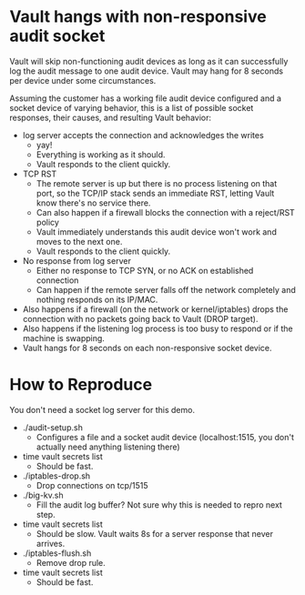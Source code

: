 # Vault hangs with non-responsive audit socket

Vault will skip non-functioning audit devices as long as it can successfully log the audit message to one audit device. Vault may hang for 8 seconds per device under some circumstances.

Assuming the customer has a working file audit device configured and a socket device of varying behavior, this is a list of possible socket responses, their causes, and resulting Vault behavior:

- log server accepts the connection and acknowledges the writes
  - yay!
  - Everything is working as it should.
  - Vault responds to the client quickly.
- TCP RST
  - The remote server is up but there is no process listening on that port, so the TCP/IP stack sends an immediate RST, letting Vault know there's no service there.
  - Can also happen if a firewall blocks the connection with a reject/RST policy
  - Vault immediately understands this audit device won't work and moves to the next one.
  - Vault responds to the client quickly.
- No response from log server
  - Either no response to TCP SYN, or no ACK on established connection
  - Can happen if the remote server falls off the network completely and nothing responds on its IP/MAC.
-   Also happens if a firewall (on the network or kernel/iptables) drops the connection with no packets going back to Vault (DROP target).
-   Also happens if the listening log process is too busy to respond or if the machine is swapping.
-   Vault hangs for 8 seconds on each non-responsive socket device.




# How to Reproduce 

You don't need a socket log server for this demo. 

- ./audit-setup.sh 
  - Configures a file and a socket audit device (localhost:1515, you don't actually need anything listening there)
- time vault secrets list 
  - Should be fast.
- ./iptables-drop.sh 
  - Drop connections on tcp/1515
- ./big-kv.sh
  - Fill the audit log buffer? Not sure why this is needed to repro next step.
- time vault secrets list
  - Should be slow. Vault waits 8s for a server response that never arrives.
- ./iptables-flush.sh
  - Remove drop rule. 
- time vault secrets list 
  - Should be fast.

